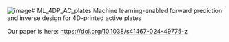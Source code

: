 ![image](https://github.com/XiaohaoSun/ML_4DP_AC_plates/assets/43866357/c8955325-44ec-443d-bea5-f9f19dda0328)# ML_4DP_AC_plates
Machine learning-enabled forward prediction and inverse design for 4D-printed active plates

Our paper is here:
https://doi.org/10.1038/s41467-024-49775-z



